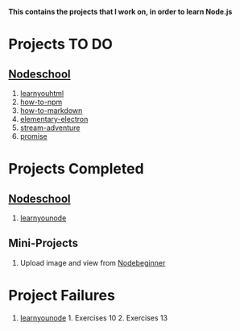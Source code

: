 **This contains the projects that I work on, in order to learn Node.js**

# Projects TO DO
## [Nodeschool](www.nodeschool.io)

  1. [learnyouhtml](https://github.com/workshopper/learnyouhtml)
  2. [how-to-npm](https://github.com/workshopper/how-to-npm)
  3. [how-to-markdown](https://github.com/workshopper/how-to-markdown)
  4. [elementary-electron](https://github.com/workshopper/elementary-electron)
  5. [stream-adventure](https://github.com/workshopper/stream-adventure)
  6. [promise](https://github.com/workshopper/promise)

# Projects Completed
## [Nodeschool](www.nodeschool.io)
  1. [learnyounode](https://github.com/workshopper/learnyounode)

## Mini-Projects
  1. Upload image and view from [Nodebeginner](www.nodebeginner.org)

# Project Failures
  1. [learnyounode](https://github.com/workshopper/learnyounode)
    1. Exercises 10 
    2. Exercises 13 
